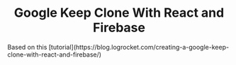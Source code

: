 <div align="center">
  <h1>Google Keep Clone With React and Firebase</h1>
</div>
Based on this [tutorial](https://blog.logrocket.com/creating-a-google-keep-clone-with-react-and-firebase/)
